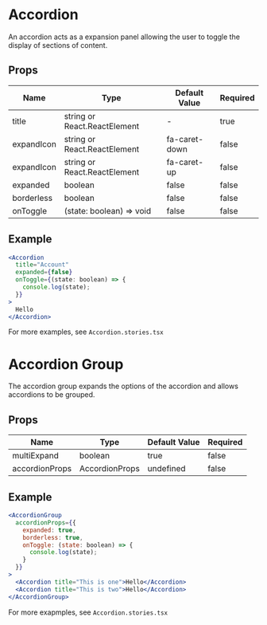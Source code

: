 # Accordion

An accordion acts as a expansion panel allowing the user to toggle the display of sections of content.

## Props

| Name       | Type                         | Default Value | Required |
| ---------- | ---------------------------- | ------------- | -------- |
| title      | string or React.ReactElement | -             | true     |
| expandIcon | string or React.ReactElement | fa-caret-down | false    |
| expandIcon | string or React.ReactElement | fa-caret-up   | false    |
| expanded   | boolean                      | false         | false    |
| borderless | boolean                      | false         | false    |
| onToggle   | (state: boolean) => void     | false         | false    |

## Example

```jsx
<Accordion
  title="Account"
  expanded={false}
  onToggle={(state: boolean) => {
    console.log(state);
  }}
>
  Hello
</Accordion>
```

For more examples, see `Accordion.stories.tsx`

# Accordion Group

The accordion group expands the options of the accordion and allows accordions to be grouped.

## Props

| Name           | Type           | Default Value | Required |
| -------------- | -------------- | ------------- | -------- |
| multiExpand    | boolean        | true          | false    |
| accordionProps | AccordionProps | undefined     | false    |

## Example

```jsx
<AccordionGroup
  accordionProps={{
    expanded: true,
    borderless: true,
    onToggle: (state: boolean) => {
      console.log(state);
    }
  }}
>
  <Accordion title="This is one">Hello</Accordion>
  <Accordion title="This is two">Hello</Accordion>
</AccordionGroup>
```

For more exapmples, see `Accordion.stories.tsx`

